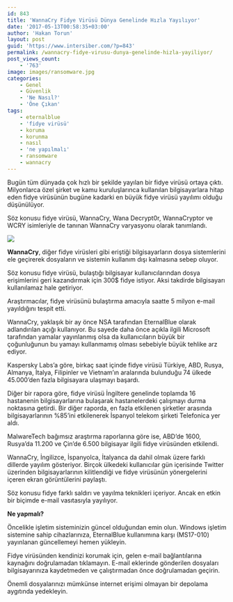 ```yaml
---
id: 843
title: 'WannaCry Fidye Virüsü Dünya Genelinde Hızla Yayılıyor'
date: '2017-05-13T00:58:35+03:00'
author: 'Hakan Torun'
layout: post
guid: 'https://www.intersiber.com/?p=843'
permalink: /wannacry-fidye-virusu-dunya-genelinde-hizla-yayiliyor/
post_views_count:
    - '763'
image: images/ransomware.jpg
categories:
    - Genel
    - Güvenlik
    - 'Ne Nasıl?'
    - 'Öne Çıkan'
tags:
    - eternalblue
    - 'fidye virüsü'
    - koruma
    - korunma
    - nasıl
    - 'ne yapılmalı'
    - ransomware
    - wannacry
---
```


Bugün tüm dünyada çok hızlı bir şekilde yayılan bir fidye virüsü ortaya çıktı. Milyonlarca özel şirket ve kamu kuruluşlarınca kullanılan bilgisayarlara hitap eden fidye virüsünün bugüne kadarki en büyük fidye virüsü yayılımı olduğu düşünülüyor.

Söz konusu fidye virüsü, WannaCry, Wana Decrypt0r, WannaCryptor ve WCRY isimleriyle de tanınan WannaCry varyasyonu olarak tanımlandı.

![](https://www.intersiber.comimages/wannacry-decryptor-ransomware-attack.png)

**WannaCry**, diğer fidye virüsleri gibi eriştiği bilgisayarların dosya sistemlerini ele geçirerek dosyaların ve sistemin kullanım dışı kalmasına sebep oluyor.

Söz konusu fidye virüsü, bulaştığı bilgisayar kullanıcılarından dosya erişimlerini geri kazandırmak için 300$ fidye istiyor. Aksi takdirde bilgisayarı kullanılamaz hale getiriyor.

Araştırmacılar, fidye virüsünü bulaştırma amacıyla saatte 5 milyon e-mail yayıldığını tespit etti.

WannaCry, yaklaşık bir ay önce NSA tarafından EternalBlue olarak adlandırılan açığı kullanıyor. Bu sayede daha önce açıkla ilgili Microsoft tarafından yamalar yayınlanmış olsa da kullanıcıların büyük bir çoğunluğunun bu yamayı kullanmamış olması sebebiyle büyük tehlike arz ediyor.

Kaspersky Labs’a göre, birkaç saat içinde fidye virüsü Türkiye, ABD, Rusya, Almanya, İtalya, Filipinler ve Vietnam’ın aralarında bulunduğu 74 ülkede 45.000’den fazla bilgisayara ulaşmayı başardı.

Diğer bir rapora göre, fidye virüsü İngiltere genelinde toplamda 16 hastanenin bilgisayarlarına bulaşarak hastanelerdeki çalışmayı durma noktasına getirdi. Bir diğer raporda, en fazla etkilenen şirketler arasında bilgisayarlarının %85’ini etkilenerek İspanyol telekom şirketi Telefonica yer aldı.

MalwareTech bağımsız araştırma raporlarına göre ise, ABD’de 1600, Rusya’da 11.200 ve Çin’de 6.500 bilgisayar ilgili fidye virüsünden etkilendi.

WannaCry, İngilizce, İspanyolca, İtalyanca da dahil olmak üzere farklı dillerde yayılım gösteriyor. Birçok ülkedeki kullanıcılar gün içerisinde Twitter üzerinden bilgisayarlarının kilitlendiği ve fidye virüsünün yönergelerini içeren ekran görüntülerini paylaştı.

Söz konusu fidye farklı saldırı ve yayılma teknikleri içeriyor. Ancak en etkin bir biçimde e-mail vasıtasıyla yayılıyor.

**Ne yapmalı?**

Öncelikle işletim sisteminizin güncel olduğundan emin olun. Windows işletim sistemine sahip cihazlarınıza, EternalBlue kullanımına karşı (MS17-010) yayınlanan güncellemeyi hemen yükleyin.

Fidye virüsünden kendinizi korumak için, gelen e-mail bağlantılarına kaynağını doğrulamadan tıklamayın. E-mail eklerinde gönderilen dosyaları bilgisayarınıza kaydetmeden ve çalıştırmadan önce doğrulamadan geçirin.

Önemli dosyalarınızı mümkünse internet erişimi olmayan bir depolama aygıtında yedekleyin.